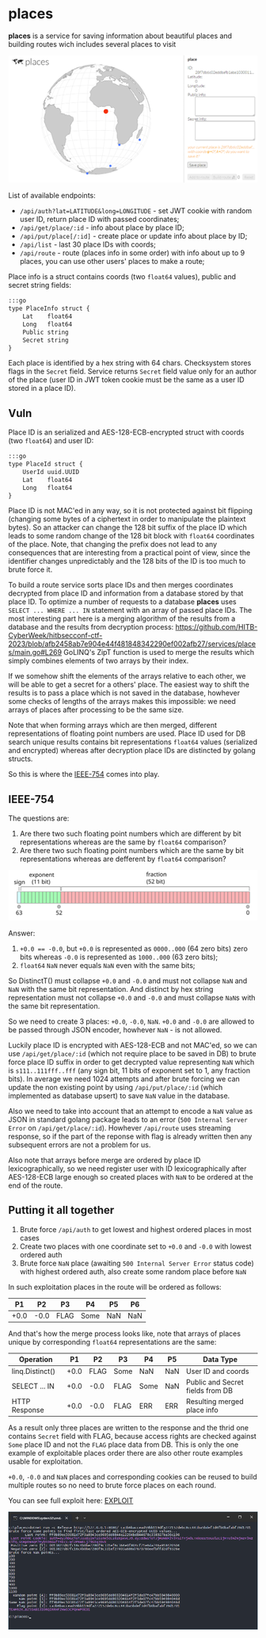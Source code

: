 # places

**places** is a service for saving information about beautiful places and building routes wich includes several places to visit

![places](places.png)

List of available endpoints:
* `/api/auth?lat=LATITUDE&long=LONGITUDE` - set JWT cookie with random user ID, return place ID with passed coordinates;
* `/api/get/place/:id` - info about place by place ID;
* `/api/put/place[/:id]` - create place or update info about place by ID;
* `/api/list` - last 30 place IDs with coords;
* `/api/route` - route (places info in some order) with info about up to 9 places, you can use other users' places to make a route;

Place info is a struct contains coords (two `float64` values), public and secret string fields:

    :::go
    type PlaceInfo struct {
    	Lat    float64
    	Long   float64
    	Public string
    	Secret string
    }

Each place is identified by a hex string with 64 chars. Checksystem stores flags in the `Secret` field. Service returns `Secret` field value only for an author of the place
(user ID in JWT token cookie must be the same as a user ID stored in a place ID).

## Vuln

Place ID is an serialized and AES-128-ECB-encrypted struct with coords (two `float64`) and user ID:

    :::go
    type PlaceId struct {
    	UserId uuid.UUID
    	Lat    float64
    	Long   float64
    }

Place ID is not MAC'ed in any way, so it is not protected against bit flipping (changing some bytes of a ciphertext in order to manipulate the plaintext bytes).
So an attacker can change the 128 bit suffix of the place ID which leads to some random change of the 128 bit block with `float64` coordinates of the place.
Note, that changing the prefix does not lead to any consequences that are interesting from a practical point of view, since the identifier changes unpredictably
and the 128 bits of the ID is too much to brute force it.

To build a route service sorts place IDs and then merges coordinates decrypted from place ID and information from a database stored by that place ID.
To optimize a number of requests to a database **places** uses `SELECT ... WHERE ... IN` statement with an array of passed place IDs.
The most interesting part here is a merging algorithm of the results from a database and the results from decryption process:
https://github.com/HITB-CyberWeek/hitbsecconf-ctf-2023/blob/afb2458ab7e904e44f481848342290ef002afb27/services/places/main.go#L269
GoLINQ's ZipT function is used to merge the results which simply combines elements of two arrays by their index.

If we somehow shift the elements of the arrays relative to each other, we will be able to get a secret for a others' place.
The easiest way to shift the results is to pass a place which is not saved in the database, howhever some checks of lengths of the arrays makes this impossible:
we need arrays of places after processing to be the same size.

Note that when forming arrays which are then merged, different representations of floating point numbers are used.
Place ID used for DB search unique results contains bit representations `float64` values (serialized and encrypted) whereas after decryption place IDs are distincted by golang structs.

So this is where the [IEEE-754](https://en.wikipedia.org/wiki/IEEE_754) comes into play.

## IEEE-754

The questions are:
1. Are there two such floating point numbers which are different by bit representations whereas are the same by `float64` comparison?
2. Are there two such floating point numbers which are the same by bit representations whereas are defferent by `float64` comparison?

![IEEE-754](IEEE-754.svg)

Answer:
1. `+0.0 == -0.0`, but `+0.0` is represented as `0000..000` (64 zero bits) zero bits whereas `-0.0` is represented as `1000..000` (63 zero bits);
2. `float64` `NaN` never equals `NaN` even with the same bits;

So DistinctT() must collapse `+0.0` and `-0.0` and must not collapse `NaN` and `NaN` with the same bit representation.
And distinct by hex string representation must not collapse `+0.0` and `-0.0` and must collapse `NaN`s with the same bit representation.

So we need to create 3 places: `+0.0`, `-0.0`, `NaN`. `+0.0` and `-0.0` are allowed to be passed through JSON encoder, howhever `NaN` - is not allowed.

Luckily place ID is encrypted with AES-128-ECB and not MAC'ed, so we can use `/api/get/place/:id` (which not require place to be saved in DB) to brute force place ID suffix
in order to get decrypted value representing `NaN` which is `s111..111fff..fff` (any sign bit, 11 bits of exponent set to 1, any fraction bits).
In average we need 1024 attempts and after brute forcing we can update the non existing point by using `/api/put/place/:id` (which implemented as database upsert)
to save `NaN` value in the database.

Also we need to take into account that an attempt to encode a `NaN` value as JSON in standard golang package leads to an error (`500 Internal Server Error` on `/api/get/place/:id`).
Howhever `/api/route` uses streaming response, so if the part of the reponse with flag is already written then any subsequent errors are not a problem for us.

Also note that arrays before merge are ordered by place ID lexicographically, so we need register user with ID lexicographically after AES-128-ECB large enough
so created places with `NaN` to be ordered at the end of the route.

## Putting it all together

1. Brute force `/api/auth` to get lowest and highest ordered places in most cases
2. Create two places with one coordinate set to `+0.0` and `-0.0` with lowest ordered auth
3. Brute force `NaN` place (awaiting `500 Internal Server Error` status code) with highest ordered auth, also create some random place before `NaN`

In such exploitation places in the route will be ordered as follows:

  P1  |  P2  |  P3  |  P4  |  P5  |  P6  
------|------|------|------|------|------
 +0.0 | -0.0 | FLAG | Some |  NaN |  NaN 

And that's how the merge process looks like, note that arrays of places unique by corresponding `float64` representations are the same:

 Operation       |  P1  |  P2  |  P3  |  P4  |  P5  | Data Type                        
-----------------|------|------|------|------|------|----------------------------------
 linq.Distinct() | +0.0 | FLAG | Some |  NaN |  NaN | User ID and coords               
 SELECT ... IN   | +0.0 | -0.0 | FLAG | Some |  NaN | Public and Secret fields from DB 
 HTTP Response   | +0.0 | -0.0 | FLAG |  ERR |  ERR | Resulting merged place info      

As a result only three places are written to the response and the thrid one contains `Secret` field with FLAG, because access rights are checked against `Some`
place ID and not the `FLAG` place data from DB. This is only the one example of exploitable places order there are also other route examples usable for exploitation.

`+0.0`, `-0.0` and `NaN` places and corresponding cookies can be reused to build multiple routes so no need to brute force places on each round.

You can see full exploit here: [EXPLOIT](../../../../blob/main/sploits/places/Program.cs)

![Exploit](exploitation.png)
